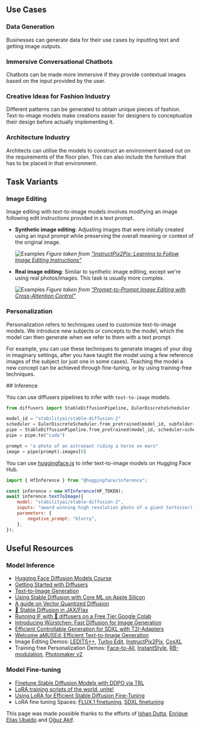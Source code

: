 ## Use Cases

### Data Generation

Businesses can generate data for their use cases by inputting text and getting image outputs.

### Immersive Conversational Chatbots

Chatbots can be made more immersive if they provide contextual images based on the input provided by the user.

### Creative Ideas for Fashion Industry

Different patterns can be generated to obtain unique pieces of fashion. Text-to-image models make creations easier for designers to conceptualize their design before actually implementing it.

### Architecture Industry

Architects can utilise the models to construct an environment based out on the requirements of the floor plan. This can also include the furniture that has to be placed in that environment.

## Task Variants

### Image Editing

Image editing with text-to-image models involves modifying an image following edit instructions provided in a text prompt.

 - **Synthetic image editing**: Adjusting images that were initially created using an input prompt while preserving the overall meaning or context of the original image.
 
   ![Examples](https://huggingface.co/datasets/diffusers/diffusers-images-docs/resolve/main/edit_p2p.png)
   _Figure taken from ["InstructPix2Pix: Learning to Follow Image Editing Instructions"](https://www.timothybrooks.com/instruct-pix2pix)_
 
 - **Real image editing**: Similar to synthetic image editing, except we're using real photos/images. This task is usually more complex.
 
   ![Examples](https://huggingface.co/datasets/diffusers/diffusers-images-docs/resolve/main/pix2pix.jpeg)
   _Figure taken from ["Prompt-to-Prompt Image Editing with Cross-Attention Control"](https://prompt-to-prompt.github.io)_
 
### Personalization

Personalization refers to techniques used to customize text-to-image models. We introduce new subjects or concepts to the model, which the model can then generate when we refer to them with a text prompt.

For example, you can use these techniques to generate images of your dog in imaginary settings, after you have taught the model using a few reference images of the subject (or just one in some cases). Teaching the model a new concept can be achieved through fine-tuning, or by using training-free techniques.

## Inference

You can use diffusers pipelines to infer with `text-to-image` models.

```python
from diffusers import StableDiffusionPipeline, EulerDiscreteScheduler

model_id = "stabilityai/stable-diffusion-2"
scheduler = EulerDiscreteScheduler.from_pretrained(model_id, subfolder="scheduler")
pipe = StableDiffusionPipeline.from_pretrained(model_id, scheduler=scheduler, torch_dtype=torch.float16)
pipe = pipe.to("cuda")

prompt = "a photo of an astronaut riding a horse on mars"
image = pipe(prompt).images[0]
```

You can use [huggingface.js](https://github.com/huggingface/huggingface.js) to infer text-to-image models on Hugging Face Hub.

```javascript
import { HfInference } from "@huggingface/inference";

const inference = new HfInference(HF_TOKEN);
await inference.textToImage({
	model: "stabilityai/stable-diffusion-2",
	inputs: "award winning high resolution photo of a giant tortoise/((ladybird)) hybrid, [trending on artstation]",
	parameters: {
		negative_prompt: "blurry",
	},
});
```

## Useful Resources

### Model Inference

- [Hugging Face Diffusion Models Course](https://github.com/huggingface/diffusion-models-class)
- [Getting Started with Diffusers](https://huggingface.co/docs/diffusers/index)
- [Text-to-Image Generation](https://huggingface.co/docs/diffusers/using-diffusers/conditional_image_generation)
- [Using Stable Diffusion with Core ML on Apple Silicon](https://huggingface.co/blog/diffusers-coreml)
- [A guide on Vector Quantized Diffusion](https://huggingface.co/blog/vq-diffusion)
- [🧨 Stable Diffusion in JAX/Flax](https://huggingface.co/blog/stable_diffusion_jax)
- [Running IF with 🧨 diffusers on a Free Tier Google Colab](https://huggingface.co/blog/if)
- [Introducing Würstchen: Fast Diffusion for Image Generation](https://huggingface.co/blog/wuerstchen)
- [Efficient Controllable Generation for SDXL with T2I-Adapters](https://huggingface.co/blog/t2i-sdxl-adapters)
- [Welcome aMUSEd: Efficient Text-to-Image Generation](https://huggingface.co/blog/amused)
- Image Editing Demos: [LEDITS++](https://huggingface.co/spaces/editing-images/leditsplusplus), [Turbo Edit](https://huggingface.co/spaces/turboedit/turbo_edit), [InstructPix2Pix](https://huggingface.co/spaces/timbrooks/instruct-pix2pix), [CosXL](https://huggingface.co/spaces/multimodalart/cosxl)
- Training free Personalization Demos: [Face-to-All](https://huggingface.co/spaces/multimodalart/face-to-all), [InstantStyle](https://huggingface.co/spaces/InstantX/InstantStyle), [RB-modulation](https://huggingface.co/spaces/fffiloni/RB-Modulation), [Photomaker v2](https://huggingface.co/spaces/TencentARC/PhotoMaker-V2)

### Model Fine-tuning

- [Finetune Stable Diffusion Models with DDPO via TRL](https://huggingface.co/blog/pref-tuning)
- [LoRA training scripts of the world, unite!](https://huggingface.co/blog/sdxl_lora_advanced_script)
- [Using LoRA for Efficient Stable Diffusion Fine-Tuning](https://huggingface.co/blog/lora)
- LoRA fine tuning Spaces: [FLUX.1 finetuning](https://huggingface.co/spaces/autotrain-projects/train-flux-lora-ease), [SDXL finetuning](https://huggingface.co/spaces/multimodalart/lora-ease)

This page was made possible thanks to the efforts of [Ishan Dutta](https://huggingface.co/ishandutta), [Enrique Elias Ubaldo](https://huggingface.co/herrius) and [Oğuz Akif](https://huggingface.co/oguzakif).
